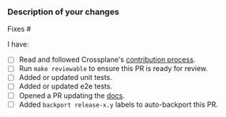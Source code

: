 <!--
Thank you for helping to improve Crossplane! Please read the contribution docs
(link below) if this is your first Crossplane pull request.
-->

### Description of your changes

<!--
Briefly describe what this pull request does, and how it is covered by tests.
Be proactive - direct your reviewers' attention to anything that needs special
consideration.

You MUST either [x] check or [ ] ~strikethrough~ every item in the list below.
If you're unsure whether item is needed see the cheat sheet in the contribution
docs.

We love pull requests that fix an open issue. If yours does, use the below line
to indicate which issue it fixes, for example "Fixes #500".
-->

Fixes # 

I have:

- [ ] Read and followed Crossplane's [contribution process].
- [ ] Run `make reviewable` to ensure this PR is ready for review.
- [ ] Added or updated unit tests.
- [ ] Added or updated e2e tests.
- [ ] Opened a PR updating the [docs].
- [ ] Added `backport release-x.y` labels to auto-backport this PR.

[contribution process]: https://github.com/crossplane/crossplane/tree/master/contributing
[docs]: https://docs.crossplane.io/contribute/contribute
